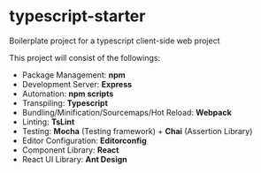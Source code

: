# typescript-starter
Boilerplate project for a typescript client-side web project

This project will consist of the followings:
- Package Management: **npm**
- Development Server: **Express**
- Automation: **npm scripts**
- Transpiling: **Typescript**
- Bundling/Minification/Sourcemaps/Hot Reload: **Webpack**
- Linting: **TsLint**
- Testing: **Mocha** (Testing framework) + **Chai** (Assertion Library)
- Editor Configuration: **Editorconfig**
- Component Library: **React**
- React UI Library: **Ant Design**
